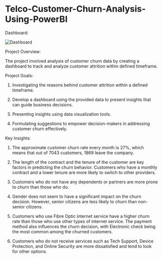 # Telco-Customer-Churn-Analysis-Using-PowerBI
Dashboard:

![Dashboard](https://github.com/akash-ilay0701/Telco-Customer-Churn-Analysis-Using-PowerBI/assets/119600546/20951bc9-d175-4262-aa26-7f7064c48925)


Project Overview:

The project involved analysis of customer churn data by creating a dashboard to track and analyze customer attrition within defined timeframe.

Project Goals:

1. Investigating the reasons behind customer attrition within a defined timeframe. 

2. Develop a dashboard using the provided data to present insights that can guide business decisions.

3. Presenting insights using data visualization tools.

4. Formulating suggestions to empower decision-makers in addressing customer churn effectively.


Key Insights:

1. The approximate customer churn rate every month is 27%, which means that out of 7043 customers, 1869 leave the company.

2. The length of the contract and the tenure of the customer are key factors in predicting the churn behavior. Customers who have a monthly contract and a lower tenure are more likely to switch to other providers.

3. Customers who do not have any dependents or partners are more prone to churn than those who do.

4. Gender does not seem to have a significant impact on the churn decision. However, senior citizens are less likely to churn than non-senior citizens.

5. Customers who use Fibre Optic internet service have a higher churn rate than those who use other types of internet service. The payment method also influences the churn decision, with Electronic check being the most common among the churned customers.

6. Customers who do not receive services such as Tech Support, Device Protection, and Online Security are more dissatisfied and tend to look for other options.
